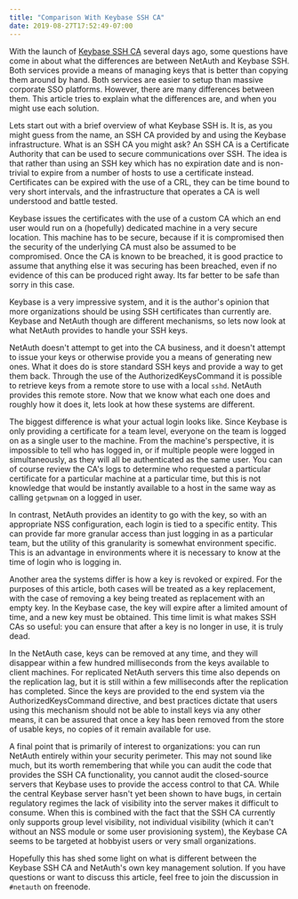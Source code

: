 ```yaml
---
title: "Comparison With Keybase SSH CA"
date: 2019-08-27T17:52:49-07:00
---
```


With the launch of [Keybase SSH
CA](https://keybase.io/blog/keybase-ssh-ca) several days ago, some
questions have come in about what the differences are between NetAuth
and Keybase SSH.  Both services provide a means of managing keys that
is better than copying them around by hand.  Both services are easier
to setup than massive corporate SSO platforms.  However, there are
many differences between them.  This article tries to explain what the
differences are, and when you might use each solution.

Lets start out with a brief overview of what Keybase SSH is.  It is,
as you might guess from the name, an SSH CA provided by and using the
Keybase infrastructure.  What is an SSH CA you might ask?  An SSH CA
is a Certificate Authority that can be used to secure communications
over SSH.  The idea is that rather than using an SSH key which has no
expiration date and is non-trivial to expire from a number of hosts to
use a certificate instead.  Certificates can be expired with the use
of a CRL, they can be time bound to very short intervals, and the
infrastructure that operates a CA is well understood and battle
tested.

Keybase issues the certificates with the use of a custom CA which an
end user would run on a (hopefully) dedicated machine in a very secure
location.  This machine has to be secure, because if it is compromised
then the security of the underlying CA must also be assumed to be
compromised.  Once the CA is known to be breached, it is good practice
to assume that anything else it was securing has been breached, even
if no evidence of this can be produced right away.  Its far better to
be safe than sorry in this case.

Keybase is a very impressive system, and it is the author's opinion
that more organizations should be using SSH certificates than
currently are.  Keybase and NetAuth though are different mechanisms,
so lets now look at what NetAuth provides to handle your SSH keys.

NetAuth doesn't attempt to get into the CA business, and it doesn't
attempt to issue your keys or otherwise provide you a means of
generating new ones.  What it does do is store standard SSH keys and
provide a way to get them back.  Through the use of the
AuthorizedKeysCommand it is possible to retrieve keys from a remote
store to use with a local `sshd`.  NetAuth provides this remote store.
Now that we know what each one does and roughly how it does it, lets
look at how these systems are different.

The biggest difference is what your actual login looks like.  Since
Keybase is only providing a certificate for a team level, everyone on
the team is logged on as a single user to the machine.  From the
machine's perspective, it is impossible to tell who has logged in, or
if multiple people were logged in simultaneously, as they will all be
authenticated as the same user.  You can of course review the CA's
logs to determine who requested a particular certificate for a
particular machine at a particular time, but this is not knowledge
that would be instantly available to a host in the same way as calling
`getpwnam` on a logged in user.

In contrast, NetAuth provides an identity to go with the key, so with
an appropriate NSS configuration, each login is tied to a specific
entity.  This can provide far more granular access than just logging
in as a particular team, but the utility of this granularity is
somewhat environment specific.  This is an advantage in environments
where it is necessary to know at the time of login who is logging in.

Another area the systems differ is how a key is revoked or expired.
For the purposes of this article, both cases will be treated as a key
replacement, with the case of removing a key being treated as
replacement with an empty key.  In the Keybase case, the key will
expire after a limited amount of time, and a new key must be obtained.
This time limit is what makes SSH CAs so useful: you can ensure that
after a key is no longer in use, it is truly dead.

In the NetAuth case, keys can be removed at any time, and they will
disappear within a few hundred milliseconds from the keys available to
client machines.  For replicated NetAuth servers this time also
depends on the replication lag, but it is still within a few
milliseconds after the replication has completed.  Since the keys are
provided to the end system via the AuthorizedKeysCommand directive,
and best practices dictate that users using this mechanism should not
be able to install keys via any other means, it can be assured that
once a key has been removed from the store of usable keys, no copies
of it remain available for use.

A final point that is primarily of interest to organizations: you can
run NetAuth entirely within your security perimeter.  This may not
sound like much, but its worth remembering that while you can audit
the code that provides the SSH CA functionality, you cannot audit the
closed-source servers that Keybase uses to provide the access control
to that CA.  While the central Keybase server hasn't yet been shown to
have bugs, in certain regulatory regimes the lack of visibility into
the server makes it difficult to consume.  When this is combined with
the fact that the SSH CA currently only supports group level
visibility, not individual visibility (which it can't without an NSS
module or some user provisioning system), the Keybase CA seems to be
targeted at hobbyist users or very small organizations.

Hopefully this has shed some light on what is different between the
Keybase SSH CA and NetAuth's own key management solution.  If you have
questions or want to discuss this article, feel free to join the
discussion in `#netauth` on freenode.

